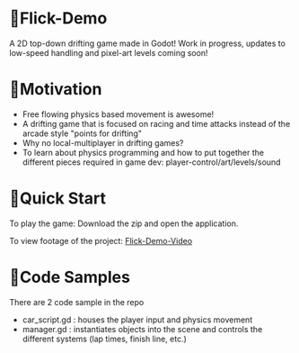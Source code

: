 # 🚗Flick-Demo
A 2D top-down drifting game made in Godot!
Work in progress, updates to low-speed handling and pixel-art levels coming soon!
# 💪Motivation
- Free flowing physics based movement is awesome!
- A drifting game that is focused on racing and time attacks instead of the arcade style "points for drifting"
- Why no local-multiplayer in drifting games?
- To learn about physics programming and how to put together the different pieces required in game dev: player-control/art/levels/sound
# 🚀Quick Start
To play the game: Download the zip and open the application.

To view footage of the project: [Flick-Demo-Video](https://youtu.be/g-BJcSvZGJc)
# 👀Code Samples
There are 2 code sample in the repo
- car_script.gd : houses the player input and physics movement
- manager.gd    : instantiates objects into the scene and controls the different systems (lap times, finish line, etc.)